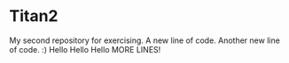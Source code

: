 # Titan2
My second repository for exercising.
A new line of code.
Another new line of code.
:)
Hello Hello Hello
MORE LINES!
